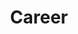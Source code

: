 ---
title: Career
description: Topics about my personal career as a software engineer
image:

# Badge style
style:
    background: "#F589BD"
    color: "#fff"
---